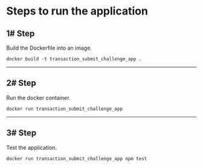 # Steps to run the application

## 1# Step
Build the Dockerfile into an image.
```
docker build -t transaction_submit_challenge_app .
```

---

## 2# Step
Run the docker container.
```
docker run transaction_submit_challenge_app
```

---

## 3# Step
Test the application.
```
docker run transaction_submit_challenge_app npm test
```